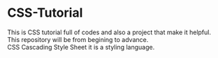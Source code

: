 # CSS-Tutorial
This is CSS tutorial full of codes and also a project that make it helpful.
<br/>
This repository will be from begining to advance. 
<br />
CSS Cascading Style Sheet it is a styling language.